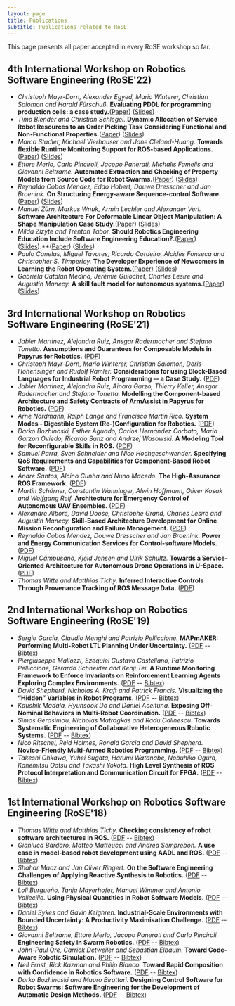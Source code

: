 ```yaml
---
layout: page
title: Publications
subtitle: Publications related to RoSE
---
```


This page presents all paper accepted in every RoSE workshop so far. 

## 4th International Workshop on Robotics Software Engineering (RoSE'22)

* _Christoph Mayr-Dorn, Alexander Egyed, Mario Winterer, Christian Salomon and Harald Fürschuß._ **Evaluating PDDL for programming production cells: a case study.**([Paper](/files/rose2022/papers/RoSE22_paper_1.pdf)) ([Slides](/files/rose2022/slides/RoSE22_paper_1.pdf))
* _Timo Blender and Christian Schlegel._ **Dynamic Allocation of Service Robot Resources to an Order Picking Task Considering Functional and Non-Functional Properties.**([Paper](/files/rose2022/papers/RoSE22_paper_2.pdf)) ([Slides](/files/rose2022/slides/RoSE22_paper_2.pdf))
* _Marco Stadler, Michael Vierhauser and Jane Cleland-Huang._ **Towards flexible Runtime Monitoring Support for ROS-based Applications.**([Paper](/files/rose2022/papers/RoSE22_paper_4.pdf)) ([Slides](/files/rose2022/slides/RoSE22_paper_4.pdf))
* _Ettore Merlo, Carlo Pinciroli, Jacopo Panerati, Michalis Famelis and Giovanni Beltrame._ **Automated Extraction and Checking of Property Models from Source Code for Robot Swarms.**([Paper](/files/rose2022/papers/RoSE22_paper_5.pdf)) ([Slides](/files/rose2022/slides/RoSE22_paper_5.pdf))
* _Reynaldo Cobos Mendez, Eddo Hobert, Douwe Dresscher and Jan Broenink._ **On Structuring Energy-aware Sequence-control Software.**([Paper](/files/rose2022/papers/RoSE22_paper_6.pdf)) ([Slides](/files/rose2022/slides/RoSE22_paper_6.pdf))
* _Manuel Zürn, Markus Wnuk, Armin Lechler and Alexander Verl._ **Software Architecture For Deformable Linear Object Manipulation: A Shape Manipulation Case Study.**([Paper](/files/rose2022/papers/RoSE22_paper_7.pdf)) ([Slides](/files/rose2022/slides/RoSE22_paper_7.pdf))
* _Milda Zizyte and Trenton Tabor._ **Should Robotics Engineering Education Include Software Engineering Education?.**([Paper](/files/rose2022/papers/)) ([Slides](/files/rose2022/slides/)).**([Paper](/files/rose2022/papers/RoSE22_paper_9.pdf)) ([Slides](/files/rose2022/slides/RoSE22_paper_9.pdf))
* _Paulo Canelas, Miguel Tavares, Ricardo Cordeiro, Alcides Fonseca and Christopher S. Timperley._ **The Developer Experience of Newcomers in Learning the Robot Operating System.**([Paper](/files/rose2022/papers/RoSE22_paper_11.pdf)) ([Slides](/files/rose2022/slides/RoSE22_paper_11.pdf))
* _Gabriela Catalán Medina, Jérémie Guiochet, Charles Lesire and Augustin Manecy._ **A skill fault model for autonomous systems.**([Paper](/files/rose2022/papers/RoSE22_paper_12.pdf)) ([Slides](/files/rose2022/slides/RoSE22_paper_12.pdf))

## 3rd International Workshop on Robotics Software Engineering (RoSE'21)

* _Jabier Martinez, Alejandra Ruiz, Ansgar Radermacher and Stefano Tonetta._ **Assumptions and Guarantees for Composable Models in Papyrus for Robotics.** ([PDF](/files/rose2021/papers/rose2021_1.pdf))
* _Christoph Mayr-Dorn, Mario Winterer, Christian Salomon, Doris Hohensinger and Rudolf Ramler._ **Considerations for using Block-Based Languages for Industrial Robot Programming -- a Case Study.** ([PDF](/files/rose2021/papers/rose2021_2.pdf))
* _Jabier Martinez, Alejandra Ruiz, Ainara Garzo, Thierry Keller, Ansgar Radermacher and Stefano Tonetta._ **Modelling the Component-based Architecture and Safety Contracts of ArmAssist in Papyrus for Robotics.** ([PDF](/files/rose2021/papers/rose2021_3.pdf))
* _Arne Nordmann, Ralph Lange and Francisco Martín Rico._ **System Modes - Digestible System (Re-)Configuration for Robotics.** ([PDF](/files/rose2021/papers/rose2021_4.pdf))
* _Darko Bozhinoski, Esther Aguado, Carlos Hernández Corbato, Mario Garzon Oviedo, Ricardo Sanz and Andrzej Wasowski._ **A Modeling Tool for Reconfigurable Skills in ROS.** ([PDF](/files/rose2021/papers/rose2021_5.pdf))
* _Samuel Parra, Sven Schneider and Nico Hochgeschwender._ **Specifying QoS Requirements and Capabilities for Component-Based Robot Software.** ([PDF](/files/rose2021/papers/rose2021_6.pdf))
* _André Santos, Alcino Cunha and Nuno Macedo._ **The High-Assurance ROS Framework.** ([PDF](/files/rose2021/papers/rose2021_7.pdf))
* _Martin Schörner, Constantin Wanninger, Alwin Hoffmann, Oliver Kosak and Wolfgang Reif._ **Architecture for Emergency Control of Autonomous UAV Ensembles.** ([PDF](/files/rose2021/papers/rose2021_8.pdf))
* _Alexandre Albore, David Doose, Christophe Grand, Charles Lesire and Augustin Manecy._ **Skill-Based Architecture Development for Online Mission Reconfiguration and Failure Management.** ([PDF](/files/rose2021/papers/rose2021_9.pdf))
* _Reynaldo Cobos Mendez, Douwe Dresscher and Jan Broenink._ **Power and Energy Communication Services for Control-software Models.** ([PDF](/files/rose2021/papers/rose2021_10.pdf))
* _Miguel Campusano, Kjeld Jensen and Ulrik Schultz._ **Towards a Service-Oriented Architecture for Autonomous Drone Operations in U-Space.** ([PDF](/files/rose2021/papers/rose2021_11.pdf))
* _Thomas Witte and Matthias Tichy._ **Inferred Interactive Controls Through Provenance Tracking of ROS Message Data.** ([PDF](/files/rose2021/papers/rose2021_12.pdf))

## 2nd International Workshop on Robotics Software Engineering (RoSE'19)

* _Sergio García, Claudio Menghi and Patrizio Pelliccione._ **MAPmAKER: Performing Multi-Robot LTL Planning Under Uncertainty.** ([PDF](/files/rose2019/papers/rose2019_1.pdf) -- [Bibtex](/files/rose2019/papers/rose2019_1.bib))
* _Piergiuseppe Mallozzi, Ezequiel Gustavo Castellano, Patrizio Pelliccione, Gerardo Schneider and Kenji Tei._ **A Runtime Monitoring Framework to Enforce Invariants on Reinforcement Learning Agents Exploring Complex Environments.** ([PDF](./files/rose2019/papers/rose2019_2.pdf) -- [Bibtex](./files/rose2019/papers/rose2019_2.bib))
* _David Shepherd, Nicholas A. Kraft and Patrick Francis._ **Visualizing the “Hidden” Variables in Robot Programs.** ([PDF](./files/rose2019/papers/rose2019_3.pdf) -- [Bibtex](./files/rose2019/papers/rose2019_3.bib))
* _Kaushik Madala, Hyunsook Do and Daniel Aceituna._ **Exposing Off-Nominal Behaviors in Multi-Robot Coordination.** ([PDF](./files/rose2019/papers/rose2019_4.pdf) -- [Bibtex](./files/rose2019/papers/rose2019_4.bib))
* _Simos Gerasimou, Nicholas Matragkas and Radu Calinescu._ **Towards Systematic Engineering of Collaborative Heterogeneous Robotic Systems.** ([PDF](./files/rose2019/papers/rose2019_5.pdf) -- [Bibtex](./files/rose2019/papers/rose2019_5.bib))
* _Nico Ritschel, Reid Holmes, Ronald Garcia and David Shepherd._ **Novice-Friendly Multi-Armed Robotics Programming.** ([PDF](./files/rose2019/papers/rose2019_6.pdf) -- [Bibtex](./files/rose2019/papers/rose2019_6.bib))
* _Takeshi Ohkawa, Yuhei Sugata, Harumi Watanabe, Nobuhiko Ogura, Kanemitsu Ootsu and Takashi Yokota._ **High Level Synthesis of ROS Protocol Interpretation and Communication Circuit for FPGA.** ([PDF](./files/rose2019/papers/rose2019_7.pdf) -- [Bibtex](./files/rose2019/papers/rose2019_7.bib))

## 1st International Workshop on Robotics Software Engineering (RoSE'18)

* _Thomas Witte and Matthias Tichy._ **Checking consistency of robot software architectures in ROS.** ([PDF](./files/rose2018/papers/rose2018_1.pdf) -- [Bibtex](./files/rose2018/papers/rose2018_1.bib))
* _Gianluca Bardaro, Matteo Matteucci and Andrea Semprebon._ **A use case in model-based robot development using AADL and ROS.** ([PDF](./files/rose2018/papers/rose2018_2.pdf) -- [Bibtex](./files/rose2018/papers/rose2018_2.bib))
* _Shahar Maoz and Jan Oliver Ringert._ **On the Software Engineering Challenges of Applying Reactive Synthesis to Robotics.** ([PDF](./files/rose2018/papers/rose2018_3.pdf) -- [Bibtex](./files/rose2018/papers/rose2018_3.bib))
* _Loli Burgueño, Tanja Mayerhofer, Manuel Wimmer and Antonio Vallecillo._ **Using Physical Quantities in Robot Software Models.** ([PDF](./files/rose2018/papers/rose2018_4.pdf) -- [Bibtex](./files/rose2018/papers/rose2018_4.bib))
* _Daniel Sykes and Gavin Keighren._ **Industrial-Scale Environments with Bounded Uncertainty: A Productivity Maximisation Challenge.** ([PDF](./files/rose2018/papers/rose2018_5.pdf) -- [Bibtex](./files/rose2018/papers/rose2018_5.bib))
* _Giovanni Beltrame, Ettore Merlo, Jacopo Panerati and Carlo Pinciroli._ **Engineering Safety in Swarm Robotics.** ([PDF](./files/rose2018/papers/rose2018_6.pdf) -- [Bibtex](./files/rose2018/papers/rose2018_6.bib))
* _John-Paul Ore, Carrick Detweiler and Sebastian Elbaum._ **Toward Code-Aware Robotic Simulation.** ([PDF](./files/rose2018/papers/rose2018_7.pdf) -- [Bibtex](./files/rose2018/papers/rose2018_7.pdf))
* _Neil Ernst, Rick Kazman and Philip Bianco._ **Toward Rapid Composition with Confidence in Robotics Software.** ([PDF](./files/rose2018/papers/rose2018_8.pdf) -- [Bibtex](./files/rose2018/papers/rose2018_8.bib))
* _Darko Bozhinoski and Mauro Birattari._ **Designing Control Software for Robot Swarms: Software Engineering for the Development of Automatic Design Methods.** ([PDF](./files/rose2018/papers/rose2018_9.pdf) -- [Bibtex](./files/rose2018/papers/rose2018_9.bib))
